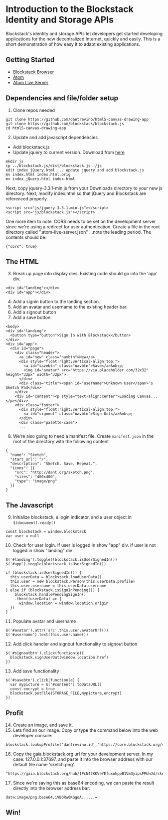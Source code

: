 # Introduction to the Blockstack Identity and Storage APIs


Blockstack's identity and storage APIs let developers get started developing applications for the new decentralized Internet, quickly and easily.  This is a short demonstration of how easy it to adapt existing applications.

## Getting Started

* [Blockstack Browser](https://blockstack.org/install)
* [Atom](https://atom.io)
* [Atom Live Server](https://atom.io/packages/atom-live-server)

## Dependencies and file/folder setup ##

1. Clone repos needed
```
git clone https://github.com/dantrevino/html5-canvas-drawing-app
git clone https://github.com/blockstack/blockstack.js
cd html5-canvas-drawing-app
```
2. Update and add javascript dependencies
* Add blockstack.js
* Update jquery to current version.  Download from [here](https://jquery.com/download/)

```
mkdir js
cp ../blockstack.js/dist/blockstack.js ./js
edit index_jQuery.html ... update jquery and add blockstack.js
mv index.html index.html.orig
mv index_jQuery.html index.html
```
Next, copy jquery-3.3.1-min.js from your Downloads directory to your new js directory.  Next, modify index.html so that jQuery and Blockstack are referenced properly.

```
<script src="js/jquery-3.3.1.min.js"></script>
<script src="js/blockstack.js"></script>
```

One more item to note.  CORS needs to be set on the development server since we're using a redirect for user authentication.  Create a file in the root directory called ".atom-live-server.json" ...note the leading period.  The contents should be:
```
{"cors": true}
```

## The HTML ##

3. Break up page into display divs. Existing code should go into the 'app' div.
```
<div id="landing"></div>
<div id="app"></div>
```
4. Add a signin button to the landing section.   
5. Add an avatar and username to the existing header bar.
6. Add a signout button
7. Add a save button

```
<body>
<div id="landing">
  <button type="button">Sign In with Blockstack</button>
</div>
<div id="app">
  <div id="page">
    <div class="header">
      <a id="new" class="navbtn">New</a>
      <div style="float:right;vertical-align:top;">
        <a id="savebtn" class="navbtn">Save</a>&nbsp;
        <img id="avatar" src="https://via.placeholder.com/32x32" height="32px" width="32px">
      </div>
      <div class="title"><span id="username">Unknown User</span>'s Sketch Pad</div>
    </div>
    <div id="content"><p style="text-align:center">Loading Canvas...</p></div>
    <div class="footer">
      <div style="float:right;vertical-align:top;">
        <a id="signout" class="navbtn">Sign Out</a>&nbsp;
      </div>
      <div class="palette-case">
      ...
```

8. We're also going to need a manifest file.  Create `manifest.json` in the root of the directory with the following content

```
{
  "name": "Sketch",
  "start_url": "/",
  "description": "Sketch. Save. Repeat.",
  "icons": [{
    "src": "http://dant.org/sketch.png",
    "sizes": "400x400",
    "type": "image/png"
  }]
}
```

## The Javascript ##
9. Initialize blockstack, a login indicator, and a user object in `$(document).ready()`

```
const blockstack = window.blockstack
var user = null
```

10. Check for user login.  If user is logged in show "app" div.  If user is not logged in show "landing" div

```
$('#landing').toggle(!blockstack.isUserSignedIn())
$('#app').toggle(blockstack.isUserSignedIn())

if (blockstack.isUserSignedIn()) {
  this.userData = blockstack.loadUserData()
  this.user = new blockstack.Person(this.userData.profile)
  this.user.username = this.userData.username
} else if (blockstack.isSignInPending()) {
    blockstack.handlePendingSignIn()
    .then((userData) => {
      window.location = window.location.origin
  })
}

```

11. Populate avatar and username

```
$('#avatar').attr('src',this.user.avatarUrl())
$('#username').text(this.user.name())
```

12. Add click handler and signout functionality to signout button

```
$('#signoutbtn').click(function(e){
  blockstack.signUserOut(window.location.href)
})
```

13. Add save functionality
```
$('#savebtn').click(function(e) {
  var mypicture = $('#content').toDataURL()
  const encrypt = true
  blockstack.putFile(STORAGE_FILE,mypicture,encrypt)
})
```



## Profit ##
14. Create an image, and save it.
15. Lets find an our image.  Copy or type the command below into the web developer console:

```
blockstack.lookupProfile('dantrevino.id','https://core.blockstack.org/v1/names/')
```
16. Copy the gaia.blockstack.org url for your development server.  In my case: 127.0.0.1:37697, and paste it into the browser address with our default file name 'sketch.png'.
```
"https://gaia.blockstack.org/hub/1PcN47KKVeYEfuxokppB1Vm3yipsFMUnJd/sketch.png"
```
17. Since we're saving this as base64 encoding, we can paste the result directly into the browser address bar:
```
data:image/png;base64,iVBORw0KGgoA......=
```

## Win! ##
